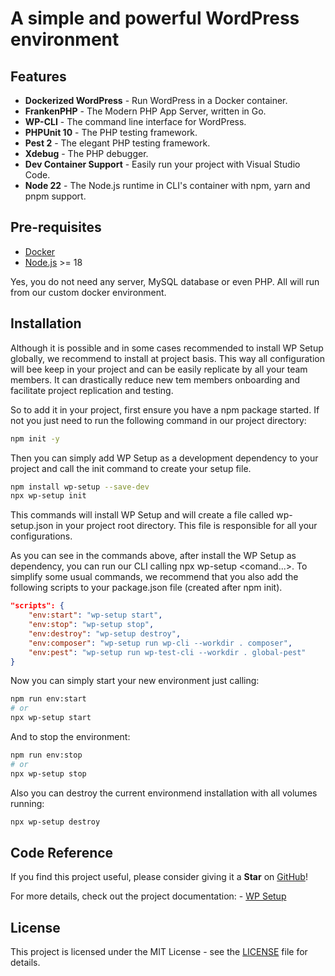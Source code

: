 # A simple and powerful WordPress environment

## Features

- **Dockerized WordPress** - Run WordPress in a Docker container.
- **FrankenPHP** - The Modern PHP App Server, written in Go.
- **WP-CLI** - The command line interface for WordPress.
- **PHPUnit 10** - The PHP testing framework.
- **Pest 2** - The elegant PHP testing framework.
- **Xdebug** - The PHP debugger.
- **Dev Container Support** - Easily run your project with Visual Studio Code.
- **Node 22** - The Node.js runtime in CLI's container with npm, yarn and pnpm support.

## Pre-requisites

- [Docker](https://docs.docker.com/get-docker/)
- [Node.js](https://nodejs.org/en/download/) >= 18

Yes, you do not need any server, MySQL database or even PHP. All will run from our custom docker environment.

## Installation

Although it is possible and in some cases recommended to install WP Setup globally, we recommend to install at project basis. This way all configuration will bee keep in your project and can be easily replicate by all your team members. It can drastically reduce new tem members onboarding and facilitate project replication and testing.

So to add it in your project, first ensure you have a npm package started. If not you just need to run the following command in our project directory:

```bash
npm init -y
```

Then you can simply add WP Setup as a development dependency to your project and call the init command to create your setup file.

```bash
npm install wp-setup --save-dev
npx wp-setup init
```

This commands will install WP Setup and will create a file called wp-setup.json in your project root directory. This file is responsible for all your configurations.

As you can see in the commands above, after install the WP Setup as dependency, you can run our CLI calling npx wp-setup <comand...>. To simplify some usual commands, we recommend that you also add the following scripts to your package.json file (created after npm init).

```json
"scripts": {
    "env:start": "wp-setup start",
    "env:stop": "wp-setup stop",
    "env:destroy": "wp-setup destroy",
    "env:composer": "wp-setup run wp-cli --workdir . composer",
    "env:pest": "wp-setup run wp-test-cli --workdir . global-pest"
}
```

Now you can simply start your new environment just calling:

```bash
npm run env:start
# or
npx wp-setup start
```

And to stop the environment:

```bash
npm run env:stop
# or
npx wp-setup stop
```

Also you can destroy the current environmend installation with all volumes running:

```bash
npx wp-setup destroy
```

## Code Reference

If you find this project useful, please consider giving it a **Star** on [GitHub](https://github.com/Luc-cpl/wp-setup)!

For more details, check out the project documentation:
	- [WP Setup](https://lucascarvalho.site/wp-setup/docs/getting-started/)

## License

This project is licensed under the MIT License - see the [LICENSE](https://github.com/Luc-cpl/wp-setup/blob/main/README.md) file for details.
